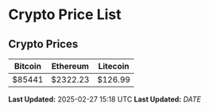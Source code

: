 # Crypto Price List

## Crypto Prices
| Bitcoin | Ethereum | Litecoin |
| ------- | -------- | -------- |
| $85441 | $2322.23 | $126.99 |
**Last Updated:** 2025-02-27 15:18 UTC
**Last Updated:** $DATE$
